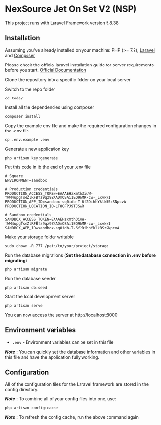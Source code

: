 # NexSource Jet On Set V2 (NSP)

This project runs with Laravel Framework version 5.8.38

## Installation

Assuming you've already installed on your machine: PHP (>= 7.2), [Laravel](https://laravel.com/) and [Composer](https://getcomposer.org/)

Please check the official laravel installation guide for server requirements before you start. [Official Documentation](https://laravel.com/docs/5.4/installation#installation)

Clone the repository into a specific folder on your local server

Switch to the repo folder

    cd Code/

Install all the dependencies using composer

    composer install

Copy the example env file and make the required configuration changes in the .env file

    cp .env.example .env

Generate a new application key

    php artisan key:generate

Put this code in ib the end of your .env file

    # Square
    ENVIRONMENT=sandbox

    # Production credentials
    PRODUCTION_ACCESS_TOKEN=EAAAEHzxmth3iuW-fWM4upgTseZlRFBfz9qz9ZKADmOSAi1EQ9hMR-cw-_Lxvky1
    PRODUCTION_APP_ID=sandbox-sq0idb-T-6f2DihhYklkBSzSNpcvA
    PRODUCTION_LOCATION_ID=LT8GFPJ9TJSAR

    # Sandbox credentials
    SANDBOX_ACCESS_TOKEN=EAAAEHzxmth3iuW-fWM4upgTseZlRFBfz9qz9ZKADmOSAi1EQ9hMR-cw-_Lxvky1
    SANDBOX_APP_ID=sandbox-sq0idb-T-6f2DihhYklkBSzSNpcvA

Make your storage folder writable

    sudo chown -R 777 /path/to/your/project/storage

Run the database migrations (**Set the database connection in .env before migrating**)

    php artisan migrate

Run the database seeder

    php artisan db:seed

Start the local development server

    php artisan serve

You can now access the server at http://localhost:8000

## Environment variables

- `.env` - Environment variables can be set in this file

***Note*** : You can quickly set the database information and other variables in this file and have the application fully working.

## Configuration

All of the configuration files for the Laravel framework are stored in the config directory.

***Note*** : To combine all of your config files into one, use:

    php artisan config:cache

***Note*** : To refresh the config cache, run the above command again
